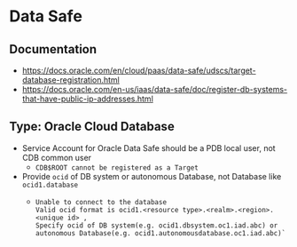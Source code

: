 # Data Safe



## Documentation
- https://docs.oracle.com/en/cloud/paas/data-safe/udscs/target-database-registration.html
- https://docs.oracle.com/en-us/iaas/data-safe/doc/register-db-systems-that-have-public-ip-addresses.html


## Type: Oracle Cloud Database
- Service Account for Oracle Data Safe should be a PDB local user, not CDB common user
   - `CDB$ROOT cannot be registered as a Target`
- Provide `ocid` of DB system or autonomous Database, not Database like `ocid1.database`
    - ```
      Unable to connect to the database    
      Valid ocid format is ocid1.<resource type>.<realm>.<region>.<unique id> , 
      Specify ocid of DB system(e.g. ocid1.dbsystem.oc1.iad.abc) or autonomous Database(e.g. ocid1.autonomousdatabase.oc1.iad.abc)`
